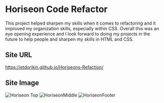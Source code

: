 # Horiseon Code Refactor
This project helped sharpen my skills when it comes to refactoring and it improved my organization skills, especially within CSS. Overall this was an eye opening experience and I look forward to doing my projects in the future to help people and sharpen my skills in HTML and CSS.

## Site URL
https://etdorikin.github.io/Horiseons-Refaction/

## Site Image
![Horiseon Top](https://user-images.githubusercontent.com/89331250/142295291-8cc4b03a-0e24-4756-850a-158485e88895.PNG)
![HoriseonMiddle](https://user-images.githubusercontent.com/89331250/142296380-f4a02513-dc19-4ec6-9dc1-264e91f556f6.PNG)
![HoriseonFooter](https://user-images.githubusercontent.com/89331250/142296403-e673cd03-a3fc-4ccb-a5ce-a42eb47c5592.PNG)


